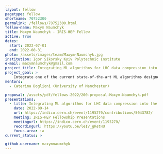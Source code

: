 ```yaml
---
layout: fellow
pagetype: fellow
shortname: 70752300
permalink: /fellows/70752300.html
fellow-name: Maxym Naumchyk
title: Maxym Naumchyk - IRIS-HEP Fellow
active: True
dates:
  start: 2022-07-01
  end: 2022-08-31
photo: /assets/images/team/Maxym-Naumchyk.jpg
institution: Igor Sikorsky Kyiv Polytechnic Institute
e-mail: maxymnaumchyk@gmail.com
project_title: Integrating ML algorithms for LHC data compression into the ESCAPE Virtual Research Environment
project_goal: >
    Integrate one of the current state-of-the-art ML algorithms designed for LHC data compression into the ESCAPE Virtual Research Environment as a part of the European Open Science Cloud. The successful results of the project will open the possibility of extending the use of this algorithm to other experiments and fields.
mentors:
  - Caterina Doglioni (University of Manchester)

proposal: /assets/pdf/fellows-2022/200-proposal-Maxym-Naumchyk.pdf
presentations:
  - title: Integrating ML algorithms for LHC data compression into the ESCAPE Virtual Research Environment
    date: 2022-09-14
    url: https://indico.cern.ch/event/1195270/contributions/5043782/
    meeting: IRIS-HEP Fellowship Presentations
    meetingurl: https://indico.cern.ch/event/1195270/
    recordingurl: https://youtu.be/leIV_gRetHU
    focus-area: ia
current_status: >

github-username: maxymnaumchyk
---
```

